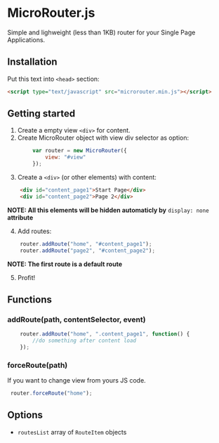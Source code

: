 # MicroRouter.js
Simple and lighweight (less than 1KB) router for your Single Page Applications. 

## Installation

Put this text into `<head>` section:

```html
<script type="text/javascript" src="microrouter.min.js"></script>
``` 

## Getting started

1. Create a empty view `<div>` for content. 
2. Create MicroRouter object with view div selector as option:
```javascript
		var router = new MicroRouter({
			view: "#view"
		});
``` 
3. Create a `<div>` (or other elements) with content:
```html
	<div id="content_page1">Start Page</div>
	<div id="content_page2">Page 2</div>
``` 

**NOTE: All this elements will be hidden automaticly by**  `display: none`  **attribute**

4. Add routes:
```javascript
    router.addRoute("home", "#content_page1");
    router.addRoute("page2", "#content_page2");
``` 

**NOTE: The first route is a default route**

5. Profit!

## Functions

### addRoute(path, contentSelector, event) 

```javascript
    router.addRoute("home", ".content_page1", function() {
        //do something after content load
    });
``` 

### forceRoute(path) 

If you want to change view from yours JS code.

```javascript
 router.forceRoute("home");
``` 

## Options

* `routesList` array of `RouteItem` objects


